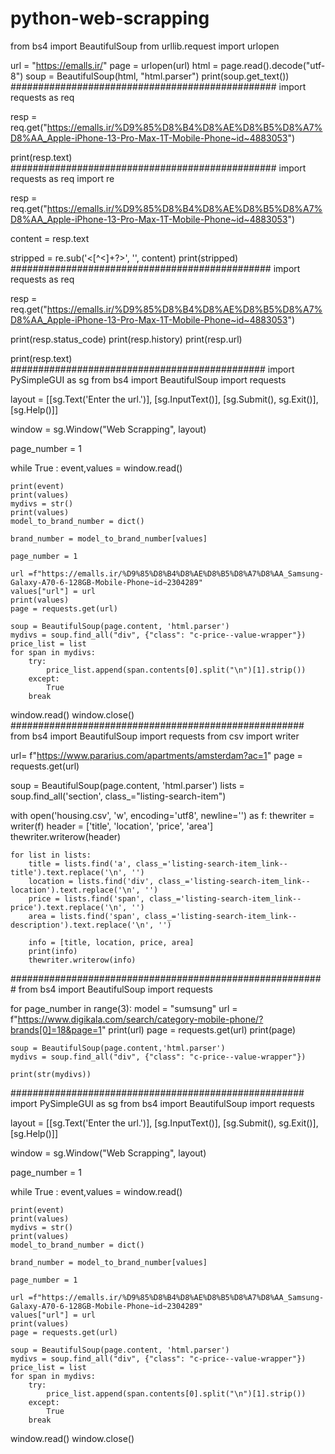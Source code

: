 # python-web-scrapping

from bs4 import BeautifulSoup
from urllib.request import urlopen

url = "https://emalls.ir/"
page = urlopen(url)
html = page.read().decode("utf-8")
soup = BeautifulSoup(html, "html.parser")
print(soup.get_text())
################################################
import requests as req

resp = req.get("https://emalls.ir/%D9%85%D8%B4%D8%AE%D8%B5%D8%A7%D8%AA_Apple-iPhone-13-Pro-Max-1T-Mobile-Phone~id~4883053")

print(resp.text)
################################################
import requests as req
import re

resp = req.get("https://emalls.ir/%D9%85%D8%B4%D8%AE%D8%B5%D8%A7%D8%AA_Apple-iPhone-13-Pro-Max-1T-Mobile-Phone~id~4883053")

content = resp.text

stripped = re.sub('<[^<]+?>', '', content)
print(stripped)
###############################################
import requests as req

resp = req.get("https://emalls.ir/%D9%85%D8%B4%D8%AE%D8%B5%D8%A7%D8%AA_Apple-iPhone-13-Pro-Max-1T-Mobile-Phone~id~4883053")

print(resp.status_code)
print(resp.history)
print(resp.url)

print(resp.text)
##############################################
import PySimpleGUI as sg
from bs4 import BeautifulSoup
import requests

layout = [[sg.Text('Enter the url.')],
                 [sg.InputText()],
                 [sg.Submit(), sg.Exit()],
                 [sg.Help()]]

window = sg.Window("Web Scrapping", layout)

page_number = 1

while True :
    event,values = window.read()

    print(event)
    print(values)
    mydivs = str()
    print(values)
    model_to_brand_number = dict()

    brand_number = model_to_brand_number[values]

    page_number = 1

    url =f"https://emalls.ir/%D9%85%D8%B4%D8%AE%D8%B5%D8%A7%D8%AA_Samsung-Galaxy-A70-6-128GB-Mobile-Phone~id~2304289"
    values["url"] = url
    print(values)
    page = requests.get(url)

    soup = BeautifulSoup(page.content, 'html.parser')
    mydivs = soup.find_all("div", {"class": "c-price--value-wrapper"})
    price_list = list
    for span in mydivs:
        try:
            price_list.append(span.contents[0].split("\n")[1].strip())
        except:
            True
        break

window.read()
window.close()
#####################################################
from bs4 import BeautifulSoup
import requests
from csv import writer

url= f"https://www.pararius.com/apartments/amsterdam?ac=1"
page = requests.get(url)

soup = BeautifulSoup(page.content, 'html.parser')
lists = soup.find_all('section', class_="listing-search-item")

with open('housing.csv', 'w', encoding='utf8', newline='') as f:
    thewriter = writer(f)
    header = ['title', 'location', 'price', 'area']
    thewriter.writerow(header)

    for list in lists:
        title = lists.find('a', class_='listing-search-item_link--title').text.replace('\n', '')
        location = lists.find('div', class_='listing-search-item_link--location').text.replace('\n', '')
        price = lists.find('span', class_='listing-search-item_link--price').text.replace('\n', '')
        area = lists.find('span', class_='listing-search-item_link--description').text.replace('\n', '')

        info = [title, location, price, area]
        print(info)
        thewriter.writerow(info)

#########################################################
from bs4 import BeautifulSoup
import requests

for page_number in range(3):
    model = "sumsung"
    url = f"https://www.digikala.com/search/category-mobile-phone/?brands[0]=18&page=1"
    print(url)
    page = requests.get(url)
    print(page)

    soup = BeautifulSoup(page.content,'html.parser')
    mydivs = soup.find_all("div", {"class": "c-price--value-wrapper"})

    print(str(mydivs))
 #####################################################
 import PySimpleGUI as sg
from bs4 import BeautifulSoup
import requests

layout = [[sg.Text('Enter the url.')],
                 [sg.InputText()],
                 [sg.Submit(), sg.Exit()],
                 [sg.Help()]]

window = sg.Window("Web Scrapping", layout)

page_number = 1

while True :
    event,values = window.read()

    print(event)
    print(values)
    mydivs = str()
    print(values)
    model_to_brand_number = dict()

    brand_number = model_to_brand_number[values]

    page_number = 1

    url =f"https://emalls.ir/%D9%85%D8%B4%D8%AE%D8%B5%D8%A7%D8%AA_Samsung-Galaxy-A70-6-128GB-Mobile-Phone~id~2304289"
    values["url"] = url
    print(values)
    page = requests.get(url)

    soup = BeautifulSoup(page.content, 'html.parser')
    mydivs = soup.find_all("div", {"class": "c-price--value-wrapper"})
    price_list = list
    for span in mydivs:
        try:
            price_list.append(span.contents[0].split("\n")[1].strip())
        except:
            True
        break

window.read()
window.close()



